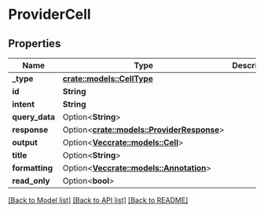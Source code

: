 # ProviderCell

## Properties

Name | Type | Description | Notes
------------ | ------------- | ------------- | -------------
**_type** | [**crate::models::CellType**](cellType.md) |  | 
**id** | **String** |  | 
**intent** | **String** |  | 
**query_data** | Option<**String**> |  | [optional]
**response** | Option<[**crate::models::ProviderResponse**](providerResponse.md)> |  | [optional]
**output** | Option<[**Vec<crate::models::Cell>**](cell.md)> |  | [optional]
**title** | Option<**String**> |  | [optional]
**formatting** | Option<[**Vec<crate::models::Annotation>**](annotation.md)> |  | [optional]
**read_only** | Option<**bool**> |  | [optional]

[[Back to Model list]](../README.md#documentation-for-models) [[Back to API list]](../README.md#documentation-for-api-endpoints) [[Back to README]](../README.md)


